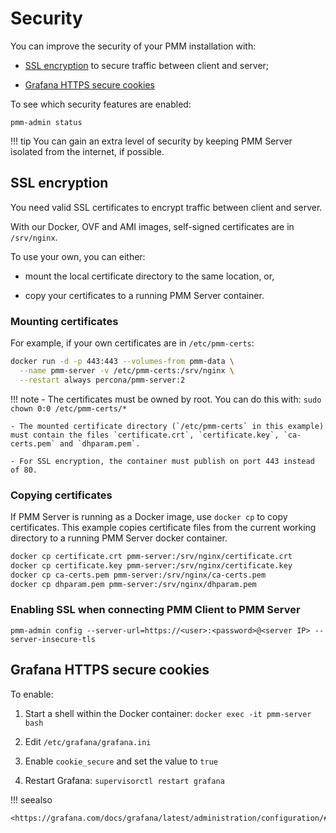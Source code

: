 # Security

You can improve the security of your PMM installation with:

- [SSL encryption](#ssl-encryption) to secure traffic between client and server;

- [Grafana HTTPS secure cookies](#grafana-https-secure-cookies)

To see which security features are enabled:

```
pmm-admin status
```

!!! tip
    You can gain an extra level of security by keeping PMM Server isolated from the internet, if possible.

## SSL encryption

You need valid SSL certificates to encrypt traffic between client and server.

With our Docker, OVF and AMI images, self-signed certificates are in `/srv/nginx`.

To use your own, you can either:

- mount the local certificate directory to the same location, or,

- copy your certificates to a running PMM Server container.

### Mounting certificates

For example, if your own certificates are in `/etc/pmm-certs`:

```sh
docker run -d -p 443:443 --volumes-from pmm-data \
  --name pmm-server -v /etc/pmm-certs:/srv/nginx \
  --restart always percona/pmm-server:2
```

!!! note
    - The certificates must be owned by root. You can do this with: `sudo chown 0:0 /etc/pmm-certs/*`

    - The mounted certificate directory (`/etc/pmm-certs` in this example) must contain the files `certificate.crt`, `certificate.key`, `ca-certs.pem` and `dhparam.pem`.

    - For SSL encryption, the container must publish on port 443 instead of 80.

### Copying certificates

If PMM Server is running as a Docker image, use `docker cp` to copy certificates. This example copies certificate files from the current working directory to a running PMM Server docker container.

```sh
docker cp certificate.crt pmm-server:/srv/nginx/certificate.crt
docker cp certificate.key pmm-server:/srv/nginx/certificate.key
docker cp ca-certs.pem pmm-server:/srv/nginx/ca-certs.pem
docker cp dhparam.pem pmm-server:/srv/nginx/dhparam.pem
```


### Enabling SSL when connecting PMM Client to PMM Server

```
pmm-admin config --server-url=https://<user>:<password>@<server IP> --server-insecure-tls
```

## Grafana HTTPS secure cookies

To enable:

1. Start a shell within the Docker container: `docker exec -it pmm-server bash`

2. Edit `/etc/grafana/grafana.ini`

3. Enable `cookie_secure` and set the value to `true`

4. Restart Grafana: `supervisorctl restart grafana`

!!! seealso

    <https://grafana.com/docs/grafana/latest/administration/configuration/#cookie_secure>
